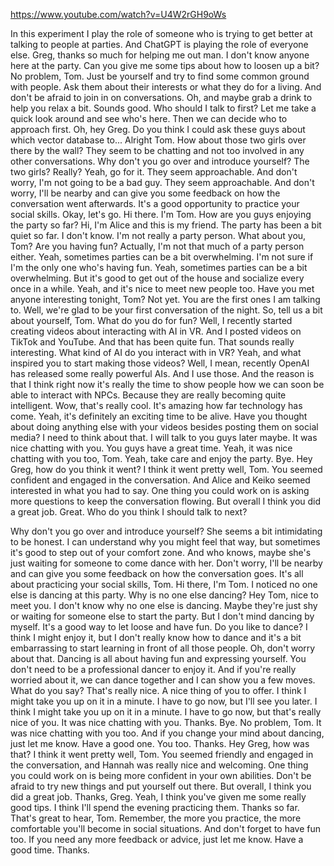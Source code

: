 
https://www.youtube.com/watch?v=U4W2rGH9oWs

In this experiment I play the role of someone who is trying to get better at talking to people at parties. And ChatGPT is playing the role of everyone else. Greg, thanks so much for helping me out man. I don't know anyone here at the party. Can you give me some tips about how to loosen up a bit? No problem, Tom. Just be yourself and try to find some common ground with people. Ask them about their interests or what they do for a living. And don't be afraid to join in on conversations. Oh, and maybe grab a drink to help you relax a bit. Sounds good. Who should I talk to first? Let me take a quick look around and see who's here. Then we can decide who to approach first. Oh, hey Greg. Do you think I could ask these guys about which vector database to... Alright Tom. How about those two girls over there by the wall? They seem to be chatting and not too involved in any other conversations. Why don't you go over and introduce yourself? The two girls? Really? Yeah, go for it. They seem approachable. And don't worry, I'm not going to be a bad guy. They seem approachable. And don't worry, I'll be nearby and can give you some feedback on how the conversation went afterwards. It's a good opportunity to practice your social skills. Okay, let's go. Hi there. I'm Tom. How are you guys enjoying the party so far? Hi, I'm Alice and this is my friend. The party has been a bit quiet so far. I don't know. I'm not really a party person. What about you, Tom? Are you having fun? Actually, I'm not that much of a party person either. Yeah, sometimes parties can be a bit overwhelming. I'm not sure if I'm the only one who's having fun. Yeah, sometimes parties can be a bit overwhelming. But it's good to get out of the house and socialize every once in a while. Yeah, and it's nice to meet new people too. Have you met anyone interesting tonight, Tom? Not yet. You are the first ones I am talking to. Well, we're glad to be your first conversation of the night. So, tell us a bit about yourself, Tom. What do you do for fun? Well, I recently started creating videos about interacting with AI in VR. And I posted videos on TikTok and YouTube. And that has been quite fun. That sounds really interesting. What kind of AI do you interact with in VR? Yeah, and what inspired you to start making those videos? Well, I mean, recently OpenAI has released some really powerful AIs. And I use those. And the reason is that I think right now it's really the time to show people how we can soon be able to interact with NPCs. Because they are really becoming quite intelligent. Wow, that's really cool. It's amazing how far technology has come. Yeah, it's definitely an exciting time to be alive. Have you thought about doing anything else with your videos besides posting them on social media? I need to think about that. I will talk to you guys later maybe. It was nice chatting with you. You guys have a great time. Yeah, it was nice chatting with you too, Tom. Yeah, take care and enjoy the party. Bye. Hey Greg, how do you think it went? I think it went pretty well, Tom. You seemed confident and engaged in the conversation. And Alice and Keiko seemed interested in what you had to say. One thing you could work on is asking more questions to keep the conversation flowing. But overall I think you did a great job. Great. Who do you think I should talk to next?

Why don't you go over and introduce yourself? She seems a bit intimidating to be honest. I can understand why you might feel that way, but sometimes it's good to step out of your comfort zone. And who knows, maybe she's just waiting for someone to come dance with her. Don't worry, I'll be nearby and can give you some feedback on how the conversation goes. It's all about practicing your social skills, Tom. Hi there, I'm Tom. I noticed no one else is dancing at this party. Why is no one else dancing? Hey Tom, nice to meet you. I don't know why no one else is dancing. Maybe they're just shy or waiting for someone else to start the party. But I don't mind dancing by myself. It's a good way to let loose and have fun. Do you like to dance? I think I might enjoy it, but I don't really know how to dance and it's a bit embarrassing to start learning in front of all those people. Oh, don't worry about that. Dancing is all about having fun and expressing yourself. You don't need to be a professional dancer to enjoy it. And if you're really worried about it, we can dance together and I can show you a few moves. What do you say? That's really nice. A nice thing of you to offer. I think I might take you up on it in a minute. I have to go now, but I'll see you later. I think I might take you up on it in a minute. I have to go now, but that's really nice of you. It was nice chatting with you. Thanks. Bye. No problem, Tom. It was nice chatting with you too. And if you change your mind about dancing, just let me know. Have a good one. You too. Thanks. Hey Greg, how was that? I think it went pretty well, Tom. You seemed friendly and engaged in the conversation, and Hannah was really nice and welcoming. One thing you could work on is being more confident in your own abilities. Don't be afraid to try new things and put yourself out there. But overall, I think you did a great job. Thanks, Greg. Yeah, I think you've given me some really good tips. I think I'll spend the evening practicing them. Thanks so far. That's great to hear, Tom. Remember, the more you practice, the more comfortable you'll become in social situations. And don't forget to have fun too. If you need any more feedback or advice, just let me know. Have a good time. Thanks.